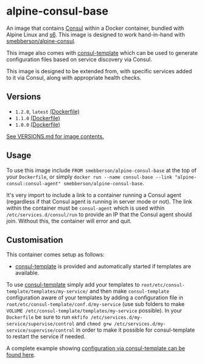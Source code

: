 # alpine-consul-base

An image that contains [Consul][consul] within a Docker container, bundled with Alpine Linux and [s6][s6]. This image is designed to work hand-in-hand with [smebberson/alpine-consul][alpineconsul].

This image also comes with [consul-template][consultemplate] which can be used to generate configuration files based on service discovery via Consul.

This image is designed to be extended from, with specific services added to it via Consul, along with appropriate health checks.

## Versions

- `1.2.0`, `latest` [(Dockerfile)](https://github.com/smebberson/docker-alpine/blob/master/alpine-consul-base/Dockerfile)
- `1.1.0` [(Dockerfile)](https://github.com/smebberson/docker-alpine/blob/0cb63b4702b5e3c684e9c2e6c90dca454e29bb79/alpine-consul-base/Dockerfile)
- `1.0.0` [(Dockerfile)](https://github.com/smebberson/docker-alpine/blob/03d6d010c86aae573cd9671014fb2e7bee60f8cd/alpine-consul-base/Dockerfile)

[See VERSIONS.md for image contents.](https://github.com/smebberson/docker-alpine/blob/master/alpine-consul-base/VERSIONS.md)

## Usage

To use this image include `FROM smebberson/alpine-consul-base` at the top of your `Dockerfile`, or simply `docker run --name consul-base --link "alpine-consul:consul-agent" smebberson/alpine-consul-base`.

It's very import to include a link to a container running a Consul agent (regardless if that Consul agent is running in server mode or not). The link within the container must be `consul-agent` which is used within `/etc/services.d/consul/run` to provide an IP that the Consul agent should join. Without this, the container will error and quit.

## Customisation

This container comes setup as follows:

- [consul-template][consultemplate] is provided and automatically started if templates are available.

To use [consul-template][consultemplate] simply add your templates to `root/etc/consul-template/templates/my-service/` and then make `consul-template` configuration aware of your templates by adding a configuration file in `root/etc/consul-template/conf.d/my-service` (use sub folders to make `VOLUME /etc/consul-template/templates/my-service` possible).
In your `Dockerfile` be sure to run `mkfifo /etc/services.d/my-service/supervise/control` and `chmod g+w /etc/services.d/my-service/supervise/control` in order to make it possible for consul-template to restart the service if needed.

A complete example showing [configuration via consul-template can be found here][example].

[s6]: http://www.skarnet.org/software/s6/
[consul]: https://www.consul.io/
[alpineconsul]: https://registry.hub.docker.com/u/smebberson/alpine-consul/
[consultemplate]: https://github.com/hashicorp/consul-template
[example]: https://github.com/smebberson/docker-alpine/tree/master/examples/user-consul-nginx-nodejs
